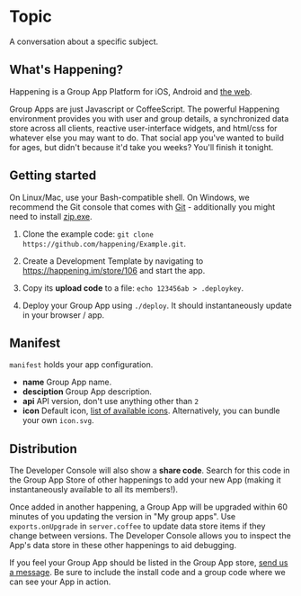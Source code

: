Topic
=====

A conversation about a specific subject.

What's Happening?
-----------------
Happening is a Group App Platform for iOS, Android and [the web](https://happening.im).

Group Apps are just Javascript or CoffeeScript. The powerful Happening environment provides you with user and group details, a synchronized data store across all clients, reactive user-interface widgets, and html/css for whatever else you may want to do. That social app you've wanted to build for ages, but didn't because it'd take you weeks? You'll finish it tonight.

Getting started
---------------
On Linux/Mac, use your Bash-compatible shell. On Windows, we recommend the Git console that comes with [Git](http://git-scm.com/download/win) - additionally you might need to install [zip.exe](http://gnuwin32.sourceforge.net/packages/zip.htm).

1. Clone the example code: `git clone https://github.com/happening/Example.git`.

2. Create a Development Template by navigating to https://happening.im/store/106 and start the app.

3. Copy its __upload code__ to a file: `echo 123456ab > .deploykey`.

4. Deploy your Group App using `./deploy`. It should instantaneously update in your browser / app.

Manifest
--------
`manifest` holds your app configuration.

- __name__ Group App name.
- __desciption__ Group App description.
- __api__ API version, don't use anything other than `2`
- __icon__ Default icon, [list of available icons](https://happening.im/static/plugicons.html). Alternatively, you can bundle your own `icon.svg`.

Distribution
------------
The Developer Console will also show a __share code__. Search for this code in the Group App Store of other happenings to add your new App (making it instantaneously available to all its members!).

Once added in another happening, a Group App will be upgraded within 60 minutes of you updating the version in "My group apps". Use `exports.onUpgrade` in `server.coffee` to update data store items if they change between versions. The Developer Console allows you to inspect the App's data store in these other happenings to aid debugging.

If you feel your Group App should be listed in the Group App store, [send us a message](mailto:dev@happening.im). Be sure to include the install code and a group code where we can see your App in action.
